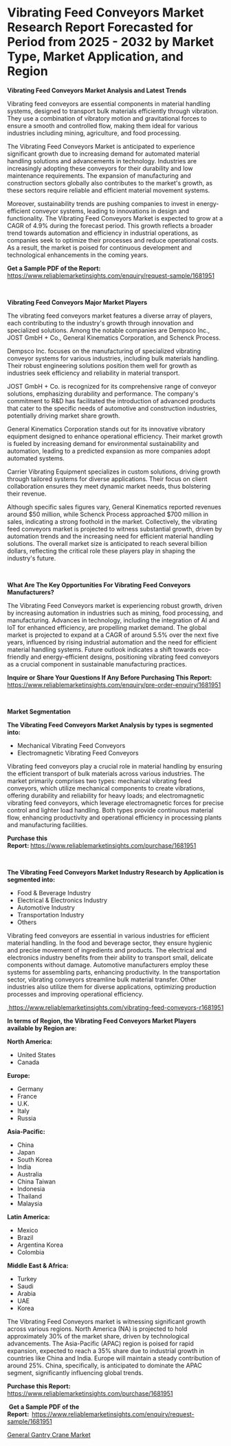 <p><h1>Vibrating Feed Conveyors Market Research Report Forecasted for Period from 2025 -  2032 by Market Type, Market Application, and Region</h1></p><p><strong>Vibrating Feed Conveyors Market Analysis and Latest Trends</strong></p>
<p><p>Vibrating feed conveyors are essential components in material handling systems, designed to transport bulk materials efficiently through vibration. They use a combination of vibratory motion and gravitational forces to ensure a smooth and controlled flow, making them ideal for various industries including mining, agriculture, and food processing.</p><p>The Vibrating Feed Conveyors Market is anticipated to experience significant growth due to increasing demand for automated material handling solutions and advancements in technology. Industries are increasingly adopting these conveyors for their durability and low maintenance requirements. The expansion of manufacturing and construction sectors globally also contributes to the market's growth, as these sectors require reliable and efficient material movement systems.</p><p>Moreover, sustainability trends are pushing companies to invest in energy-efficient conveyor systems, leading to innovations in design and functionality. The Vibrating Feed Conveyors Market is expected to grow at a CAGR of 4.9% during the forecast period. This growth reflects a broader trend towards automation and efficiency in industrial operations, as companies seek to optimize their processes and reduce operational costs. As a result, the market is poised for continuous development and technological enhancements in the coming years.</p></p>
<p><strong>Get a Sample PDF of the Report:&nbsp;</strong> <a href="https://www.reliablemarketinsights.com/enquiry/request-sample/1681951?utm_campaign=3044&utm_medium=2&utm_source=Github&utm_content=ia&utm_term=24032025&utm_id=vibrating-feed-conveyors">https://www.reliablemarketinsights.com/enquiry/request-sample/1681951</a></p>
<p>&nbsp;</p>
<p><strong>Vibrating Feed Conveyors Major Market Players</strong></p>
<p><p>The vibrating feed conveyors market features a diverse array of players, each contributing to the industry's growth through innovation and specialized solutions. Among the notable companies are Dempsco Inc., JOST GmbH + Co., General Kinematics Corporation, and Schenck Process.</p><p>Dempsco Inc. focuses on the manufacturing of specialized vibrating conveyor systems for various industries, including bulk materials handling. Their robust engineering solutions position them well for growth as industries seek efficiency and reliability in material transport.</p><p>JOST GmbH + Co. is recognized for its comprehensive range of conveyor solutions, emphasizing durability and performance. The company's commitment to R&D has facilitated the introduction of advanced products that cater to the specific needs of automotive and construction industries, potentially driving market share growth.</p><p>General Kinematics Corporation stands out for its innovative vibratory equipment designed to enhance operational efficiency. Their market growth is fueled by increasing demand for environmental sustainability and automation, leading to a predicted expansion as more companies adopt automated systems.</p><p>Carrier Vibrating Equipment specializes in custom solutions, driving growth through tailored systems for diverse applications. Their focus on client collaboration ensures they meet dynamic market needs, thus bolstering their revenue.</p><p>Although specific sales figures vary, General Kinematics reported revenues around $50 million, while Schenck Process approached $700 million in sales, indicating a strong foothold in the market. Collectively, the vibrating feed conveyors market is projected to witness substantial growth, driven by automation trends and the increasing need for efficient material handling solutions. The overall market size is anticipated to reach several billion dollars, reflecting the critical role these players play in shaping the industry's future.</p></p>
<p>&nbsp;</p>
<p><strong>What Are The Key Opportunities For Vibrating Feed Conveyors Manufacturers?</strong></p>
<p><p>The Vibrating Feed Conveyors market is experiencing robust growth, driven by increasing automation in industries such as mining, food processing, and manufacturing. Advances in technology, including the integration of AI and IoT for enhanced efficiency, are propelling market demand. The global market is projected to expand at a CAGR of around 5.5% over the next five years, influenced by rising industrial automation and the need for efficient material handling systems. Future outlook indicates a shift towards eco-friendly and energy-efficient designs, positioning vibrating feed conveyors as a crucial component in sustainable manufacturing practices.</p></p>
<p><strong>Inquire or Share Your Questions If Any Before Purchasing This Report:</strong> <a href="https://www.reliablemarketinsights.com/enquiry/pre-order-enquiry/1681951?utm_campaign=3044&utm_medium=2&utm_source=Github&utm_content=ia&utm_term=24032025&utm_id=vibrating-feed-conveyors">https://www.reliablemarketinsights.com/enquiry/pre-order-enquiry/1681951</a></p>
<p>&nbsp;</p>
<p><strong>Market Segmentation</strong></p>
<p><strong>The Vibrating Feed Conveyors Market Analysis by types is segmented into:</strong></p>
<p><ul><li>Mechanical Vibrating Feed Conveyors</li><li>Electromagnetic Vibrating Feed Conveyors</li></ul></p>
<p><p>Vibrating feed conveyors play a crucial role in material handling by ensuring the efficient transport of bulk materials across various industries. The market primarily comprises two types: mechanical vibrating feed conveyors, which utilize mechanical components to create vibrations, offering durability and reliability for heavy loads; and electromagnetic vibrating feed conveyors, which leverage electromagnetic forces for precise control and lighter load handling. Both types provide continuous material flow, enhancing productivity and operational efficiency in processing plants and manufacturing facilities.</p></p>
<p><strong>Purchase this Report:&nbsp;</strong><a href="https://www.reliablemarketinsights.com/purchase/1681951?utm_campaign=3044&utm_medium=2&utm_source=Github&utm_content=ia&utm_term=24032025&utm_id=vibrating-feed-conveyors">https://www.reliablemarketinsights.com/purchase/1681951</a></p>
<p>&nbsp;</p>
<p><strong>The Vibrating Feed Conveyors Market Industry Research by Application is segmented into:</strong></p>
<p><ul><li>Food & Beverage Industry</li><li>Electrical & Electronics Industry</li><li>Automotive Industry</li><li>Transportation Industry</li><li>Others</li></ul></p>
<p><p>Vibrating feed conveyors are essential in various industries for efficient material handling. In the food and beverage sector, they ensure hygienic and precise movement of ingredients and products. The electrical and electronics industry benefits from their ability to transport small, delicate components without damage. Automotive manufacturers employ these systems for assembling parts, enhancing productivity. In the transportation sector, vibrating conveyors streamline bulk material transfer. Other industries also utilize them for diverse applications, optimizing production processes and improving operational efficiency.</p></p>
<p><a href="https://www.reliablemarketinsights.com/vibrating-feed-conveyors-r1681951?utm_campaign=3044&utm_medium=2&utm_source=Github&utm_content=ia&utm_term=24032025&utm_id=vibrating-feed-conveyors">&nbsp;https://www.reliablemarketinsights.com/vibrating-feed-conveyors-r1681951</a></p>
<p><strong>In terms of Region, the Vibrating Feed Conveyors Market Players available by Region are:</strong></p>
<p>
    <p> <strong> North America: </strong>
        <ul>
            <li>United States</li>
            <li>Canada</li>
        </ul>
        </p> 
    <p> <strong> Europe: </strong>
        <ul>
            <li>Germany</li>
            <li>France</li>
            <li>U.K.</li>
            <li>Italy</li>
            <li>Russia</li>
        </ul>
        </p> 
    <p> <strong> Asia-Pacific: </strong>
        <ul>
            <li>China</li>
            <li>Japan</li>
            <li>South Korea</li>
            <li>India</li>
            <li>Australia</li>
            <li>China Taiwan</li>
            <li>Indonesia</li>
            <li>Thailand</li>
            <li>Malaysia</li>
        </ul>
        </p> 
    <p> <strong> Latin America: </strong>
        <ul>
            <li>Mexico</li>
            <li>Brazil</li>
            <li>Argentina Korea</li>
            <li>Colombia</li>
        </ul>
        </p> 
    <p> <strong> Middle East & Africa: </strong>
        <ul>
            <li>Turkey</li>
            <li>Saudi</li>
            <li>Arabia</li>
            <li>UAE</li>
            <li>Korea</li>
        </ul>
    </p>
    </p>
<p><p>The Vibrating Feed Conveyors market is witnessing significant growth across various regions. North America (NA) is projected to hold approximately 30% of the market share, driven by technological advancements. The Asia-Pacific (APAC) region is poised for rapid expansion, expected to reach a 35% share due to industrial growth in countries like China and India. Europe will maintain a steady contribution of around 25%. China, specifically, is anticipated to dominate the APAC segment, significantly influencing global trends.</p></p>
<p><strong>Purchase this Report: </strong><a href="https://www.reliablemarketinsights.com/purchase/1681951?utm_campaign=3044&utm_medium=2&utm_source=Github&utm_content=ia&utm_term=24032025&utm_id=vibrating-feed-conveyors">https://www.reliablemarketinsights.com/purchase/1681951</a></p>
<p>&nbsp;<strong>Get a Sample PDF of the Report:&nbsp;&nbsp;</strong><a href="https://www.reliablemarketinsights.com/enquiry/request-sample/1681951?utm_campaign=3044&utm_medium=2&utm_source=Github&utm_content=ia&utm_term=24032025&utm_id=vibrating-feed-conveyors">https://www.reliablemarketinsights.com/enquiry/request-sample/1681951</a></p>
<p><strong></strong></p>
<p><p><a href="https://github.com/elodielamto06/Market-Research-Report-List-1/blob/main/general-gantry-crane-market.md?utm_campaign=3044&utm_medium=2&utm_source=Github&utm_content=ia&utm_term=24032025&utm_id=vibrating-feed-conveyors">General Gantry Crane Market</a></p></p>